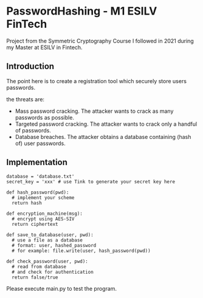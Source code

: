 # PasswordHashing - M1 ESILV FinTech
Project from the Symmetric Cryptography Course I followed in 2021 during my Master at ESILV in Fintech.

## Introduction
The point here is to create a registration tool which securely store users passwords.

the threats are:
- Mass password cracking. The attacker wants to crack as many passwords as possible.
- Targeted password cracking. The attacker wants to crack only a handful of passwords.
- Database breaches. The attacker obtains a database containing (hash of) user passwords.

## Implementation
```
database = 'database.txt'
secret_key = 'xxx' # use Tink to generate your secret key here

def hash_password(pwd):
  # implement your scheme
  return hash

def encryption_machine(msg):
  # encrypt using AES-SIV
  return ciphertext

def save_to_database(user, pwd):
  # use a file as a database
  # format: user, hashed_password
  # for example: file.write(user, hash_password(pwd))

def check_password(user, pwd):
  # read from database
  # and check for authentication
  return false/true
```

Please execute main.py to test the program.

